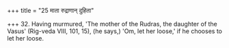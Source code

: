 +++
title = "25 माता रुद्राणान् दुहिता"

+++
32. Having murmured, 'The mother of the Rudras, the daughter of the Vasus' (Rig-veda VIII, 101, 15), (he says,) 'Om, let her loose,' if he chooses to let her loose.
